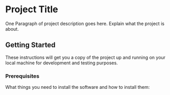 # Project Title

One Paragraph of project description goes here. Explain what the project is about.

## Getting Started

These instructions will get you a copy of the project up and running on your local machine for development and testing purposes.

### Prerequisites

What things you need to install the software and how to install them: